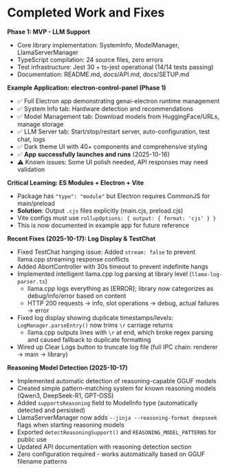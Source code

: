 # Completed Work and Fixes

**Phase 1: MVP - LLM Support**
- Core library implementation: SystemInfo, ModelManager, LlamaServerManager
- TypeScript compilation: 24 source files, zero errors
- Test infrastructure: Jest 30 + ts-jest operational (14/14 tests passing)
- Documentation: README.md, docs/API.md, docs/SETUP.md

**Example Application: electron-control-panel (Phase 1)**
- ✅ Full Electron app demonstrating genai-electron runtime management
- ✅ System Info tab: Hardware detection and recommendations
- ✅ Model Management tab: Download models from HuggingFace/URLs, manage storage
- ✅ LLM Server tab: Start/stop/restart server, auto-configuration, test chat, logs
- ✅ Dark theme UI with 40+ components and comprehensive styling
- ✅ **App successfully launches and runs** (2025-10-16)
- ⚠️ Known issues: Some UI polish needed, API responses may need validation

**Critical Learning: ES Modules + Electron + Vite**
- Package has `"type": "module"` but Electron requires CommonJS for main/preload
- **Solution**: Output `.cjs` files explicitly (main.cjs, preload.cjs)
- Vite configs must use `rollupOptions: { output: { format: 'cjs' } }`
- This is now documented in example app for future reference

**Recent Fixes (2025-10-17): Log Display & TestChat**
- Fixed TestChat hanging issue: Added `stream: false` to prevent llama.cpp streaming response conflicts
- Added AbortController with 30s timeout to prevent indefinite hangs
- Implemented intelligent llama.cpp log parsing at library level (`llama-log-parser.ts`)
  - llama.cpp logs everything as [ERROR]; library now categorizes as debug/info/error based on content
  - HTTP 200 requests → info, slot operations → debug, actual failures → error
- Fixed log display showing duplicate timestamps/levels: `LogManager.parseEntry()` now trims `\r` carriage returns
  - llama.cpp outputs lines with `\r` at end, which broke regex parsing and caused fallback to duplicate formatting
- Wired up Clear Logs button to truncate log file (full IPC chain: renderer → main → library)

**Reasoning Model Detection (2025-10-17)**
- Implemented automatic detection of reasoning-capable GGUF models
- Created simple pattern-matching system for known reasoning models (Qwen3, DeepSeek-R1, GPT-OSS)
- Added `supportsReasoning` field to ModelInfo type (automatically detected and persisted)
- LlamaServerManager now adds `--jinja --reasoning-format deepseek` flags when starting reasoning models
- Exported `detectReasoningSupport()` and `REASONING_MODEL_PATTERNS` for public use
- Updated API documentation with reasoning detection section
- Zero configuration required - works automatically based on GGUF filename patterns
